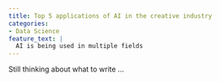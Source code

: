 ```yaml
---
title: Top 5 applications of AI in the creative industry
categories:
- Data Science
feature_text: |
  AI is being used in multiple fields
---
```


Still thinking about what to write ...
